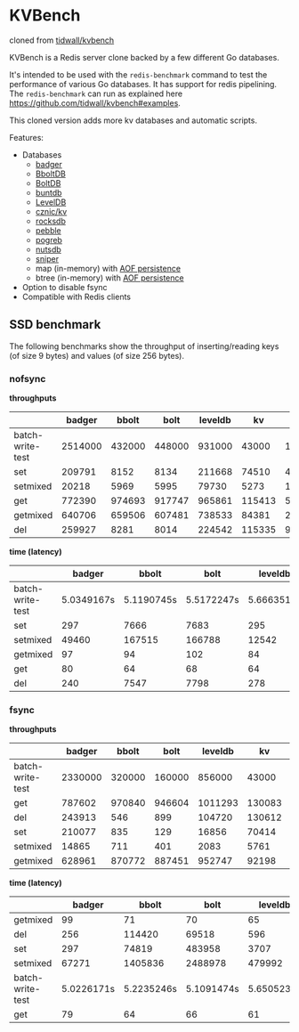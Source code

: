 # KVBench

cloned from [tidwall/kvbench](https://github.com/tidwall/kvbench)

KVBench is a Redis server clone backed by a few different Go databases. 

It's intended to be used with the `redis-benchmark` command to test the
performance of various Go databases.  It has support for redis pipelining. The
`redis-benchmark` can run as explained here https://github.com/tidwall/kvbench#examples.

This cloned version adds more kv databases and automatic scripts.

Features:

- Databases
  - [badger](https://github.com/dgraph-io/badger)
  - [BboltDB](https://go.etcd.io/bbolt)
  - [BoltDB](https://github.com/boltdb/bolt)
  - [buntdb](https://github.com/tidwall/buntdb)
  - [LevelDB](https://github.com/syndtr/goleveldb)
  - [cznic/kv](https://github.com/cznic/kv)
  - [rocksdb](https://github.com/tecbot/gorocksdb)
  - [pebble](https://github.com/petermattis/pebble)
  - [pogreb](https://github.com/akrylysov/pogreb)
  - [nutsdb](https://github.com/xujiajun/nutsdb)
  - [sniper](https://github.com/recoilme/sniper)
  - map (in-memory) with [AOF persistence](https://redis.io/topics/persistence)
  - btree (in-memory) with [AOF persistence](https://redis.io/topics/persistence)
- Option to disable fsync
- Compatible with Redis clients


## SSD benchmark
The following benchmarks show the throughput of inserting/reading keys (of size
9 bytes) and values (of size 256 bytes).

### nofsync

**throughputs** 

| |badger|bbolt|bolt|leveldb|kv|buntdb|pebble|pogreb|nutsdb|sniper|btree|btree/memory|map|map/memory|     
|--|--|--|--|--|--|--|--|--|--|--|--|--|--|--|      
|batch-write-test|2514000|432000|448000|931000|43000|1708000|972000|170000|991000|4648000|2076000|2267000|6934000|7206000|        
|set|209791|8152|8134|211668|74510|46138|529154|28800|128611|939618|198024|950633|191202|1318976|       
|setmixed|20218|5969|5995|79730|5273|16474|996085|19885|38217|65564|51758|64962|75396|73277|
|get|772390|974693|917747|965861|115413|5254873|600809|12228226|2786182|2100741|8212607|8513291|12936061|13110160|
|getmixed|640706|659506|607481|738533|84381|269054|944505|321072|616060|2231092|863158|1443472|1441690|1864505|
|del|259927|8281|8014|224542|115335|98340|1299895|211524|141109|911702|799415|1700040|1300773|1915467|

**time (latency)**

| |badger|bbolt|bolt|leveldb|kv|buntdb|pebble|pogreb|nutsdb|sniper|btree|btree/memory|map|map/memory| 
|--|--|--|--|--|--|--|--|--|--|--|--|--|--|--|
|batch-write-test|5.0349167s|5.1190745s|5.5172247s|5.6663517s|8.4884269s|5.0601845s|5.2561413s|5.2989499s|5.0844088s|5.0186074s|5.0444394s|5.0413249s|5.0356747s|5.0277986s|
|set|297|7666|7683|295|838|1354|118|2170|485|66|315|65|326|47|
|setmixed|49460|167515|166788|12542|189628|60699|1003|50286|26166|15252|19320|15393|13263|13646|
|getmixed|97|94|102|84|740|232|66|194|101|28|72|43|43|33|
|get|80|64|68|64|541|11|104|5|22|29|7|7|4|4|
|del|240|7547|7798|278|541|635|48|295|442|68|78|36|48|32|


### fsync

**throughputs**

| |badger|bbolt|bolt|leveldb|kv|buntdb|pebble|pogreb|nutsdb|sniper|btree|btree/memory|map|map/memory|
|--|--|--|--|--|--|--|--|--|--|--|--|--|--|--|
|batch-write-test|2330000|320000|160000|856000|43000|1236000|972000|16000|28000|4588000|1492000|2269000|3473000|7446000|
|get|787602|970840|946604|1011293|130083|7050809|845326|12873568|2982659|2409954|9204621|8879275|13696542|12382005|
|del|243913|546|899|104720|130612|1211|19355|2889|2465|935412|6693|1640712|31|2158668|
|set|210077|835|129|16856|70414|1302|17385|1576|2455|930298|2387|997449|2389|1296671|
|setmixed|14865|711|401|2083|5761|1389|2097|1758|2348|65261|2314|65336|322|72606|
|getmixed|628961|870772|887451|952747|92198|23432|761016|28612|37592|2230702|37052|1479172|5877|1847649|



**time (latency)**

| |badger|bbolt|bolt|leveldb|kv|buntdb|pebble|pogreb|nutsdb|sniper|btree|btree/memory|map|map/memory|
|--|--|--|--|--|--|--|--|--|--|--|--|--|--|--|
|getmixed|99|71|70|65|677|2667|82|2184|1662|28|1686|42|10633|33|
|del|256|114420|69518|596|478|51569|3229|21632|25351|66|9337|38|1971955|28|
|set|297|74819|483958|3707|887|48001|3594|39646|25454|67|26182|62|26153|48|
|setmixed|67271|1405836|2488978|479992|173553|719898|476738|568791|425862|15322|432052|15305|3105572|13772|
|batch-write-test|5.0226171s|5.2235246s|5.1091474s|5.6505237s|8.4703233s|5.0930754s|5.2725028s|18.0664595s|11.3959573s|5.0100718s|5.1069484s|5.0407096s|5.0452549s|5.0224686s|
|get|79|64|66|61|480|8|73|4|20|25|6|7|4|5|


